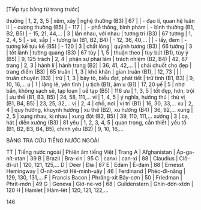 [Tiếp tục bảng từ trang trước]

thường | 1, 2, 3, 5 | xêm, xây | nghệ thường (B3) | 67
 | | - đạo lí, quan hệ luân lí | - cương thường (B5) | - 117
 | | - phổ thông, bình phàm | - bình thường (B1, B2, B5) | - 15, 21, 44,...
 | 3 | lẫn nhau, với nhau | tương tri (B3) | 67
tương | 1, 2, 4, 5 | - sẽ, sắp | - tương lai (B1, B2, B4) | - 12, 36, 40,...
 | | - lấy, đem | - tương kế tựu kế (B5) | - 120
 | 3 | chất lỏng | quỳnh tương (B3) | 66
tưởng | 3 | tốt lành | tường quang (B3) | 67
tùy | 1, 5 | thuận theo | tùy bút (B1), tùy ý (B5) | 9, 125
trách | 2, 4 | phận sự phải làm | trách nhiệm (B2, B4) | 42, 87
trang | 2, 3 | hành lí | hành trang (B2) | 36, 41, 42,...
 | | chải chuốt cho đẹp | trang điểm (B3) | 65
truân | 1, 3 | khó khăn | gian truân (B1), | 12, 73
 | | | truân chuyên (B3) |
trữ | 1, 3 | bày tỏ, biểu đạt, phát tiết | trữ tình (B1, B3) | 9, 10, 16,...
u | 1 | lặng lẽ, yên tĩnh | u tịch (B1), âm u (B1) | 17, 20
uế | 5 | nhơ bẩn, không sạch sẽ, tạp loạn | uế tạp (B5) | 116
ưu | 1, 3, 5 | tốt đẹp, hơn, trội | ưu thế (B1, B3, B5) | 24, 58, 111,...
vi | 1, 4, 5 | ý nghĩa, hướng thú | thú vị (B1, B4, B5) | 23, 25, 32,...
vị | 2, 4 | chỗ, nơi | vị trí (B1) | 16, 30, 33,...
xu | 2, 4 | quy hướng, khuynh hướng | xu thế (B2), xu hướng (B4) | 36, 92,...
xung | 2, 5 | xung nhau, kị nhau | xung đột (B2, B5) | 39, 110, 111,...
xướng | 3 | ca, hát | diễn xướng (B3) | 81
yêu | 1, 2, 3, 4, 5 | quan trọng, cần thiết | yếu tố (B1, B2, B3, B4, B5), chính yếu (B2) | 9, 10, 16,...

BẢNG TRA CỨU TIẾNG NƯỚC NGOÀI

TT | Tiếng nước ngoài | Phiên âm tiếng Việt | Trang
A | Afghanistan | Áp-ga-nít-xtan | 39
B | Brazil | Bra-xin | 95
C | canxi | can-xi | 88
 | Claudius | Clô-đi-út | 120, 121, 125,...
D | Deer | Đia | 87
E | Edam | Ê-đam | 88
 | Ernesst Hemingway | Ơ-nít-xơ-tơ Hê-minh-uây | 46
 | Ferdinand | Phéc-đi-năng | 129, 130, 131,...
F | Francis Bacon | Phrăng-xít Bây-cơn | 50
 | Friedman | Phrít-mơn | 49
G | Geneva | Giơ-ne-vơ | 68
 | Guildenstern | Ghin-đơn-xtơn | 120
H | Hamlet | Hăm-lét | 120, 121, 122,...

146